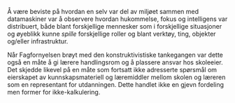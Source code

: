 

Å være beviste på hvordan en selv var del av miljøet sammen med datamaskiner var å observere hvordan hukommelse, fokus og intelligens var distribuert, både blant forskjellige mennesker som i forskjellige situasjoner og øyeblikk kunne *spille* forskjellige roller og blant verktøy, ting, objekter og/eller infrastruktur.

Når Fagfornyelsen brøyt med den konstruktivistiske tankegangen var dette også en måte å gi lærere handlingsrom og å plassere ansvar hos skoleeier. Det skjedde likevel på en måte som fortsatt ikke adresserte spørsmål om eierskapet av kunnskapsmateriell og læremiddler mellom skolen og læreren som en representant for utdanningen. Dette handlet ikke en gjevn fordeling men former for ikke-kalkulering.
